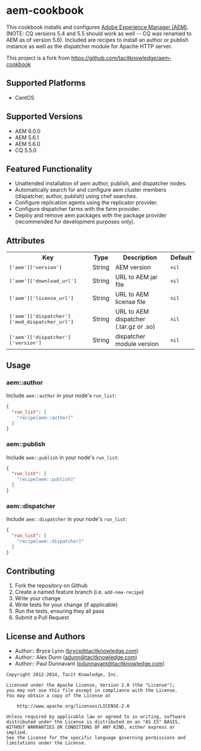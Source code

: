 # aem-cookbook

This cookbook installs and configures [Adobe Experience Manager (AEM)](http://www.adobe.com/solutions/web-experience-management.html). (NOTE: CQ versions 5.4 and 5.5 should work as well -- CQ was renamed to AEM as of version 5.6). Included are recipes to install an author or publish instance as well as the dispatcher module for Apache HTTP server.

This project is a fork from https://github.com/tacitknowledge/aem-cookbook


## Supported Platforms

* CentOS

## Supported Versions

* AEM 6.0.0
* AEM 5.6.1
* AEM 5.6.0
* CQ 5.5.0

## Featured Functionality

* Unattended installation of aem author, publish, and dispatcher nodes.
* Automatically search for and configure aem cluster members (dispatcher, author, publish) using chef searches.
* Configure replication agents using the replicator provider.
* Configure dispatcher farms with the farm provider.
* Deploy and remove aem packages with the package provider (recommended for development purposes only).

## Attributes

<table>
  <tr>
    <th>Key</th>
    <th>Type</th>
    <th>Description</th>
    <th>Default</th>
  </tr>
  <tr>
    <td><tt>['aem']['version']</tt></td>
    <td>String</td>
    <td>AEM version</td>
    <td><tt>nil</tt></td>
  </tr>
  <tr>
    <td><tt>['aem']['download_url']</tt></td>
    <td>String</td>
    <td>URL to AEM jar file</td>
    <td><tt>nil</tt></td>
  </tr>
  <tr>
    <td><tt>['aem']['license_url']</tt></td>
    <td>String</td>
    <td>URL to AEM license file</td>
    <td><tt>nil</tt></td>
  </tr>
  <tr>
    <td><tt>['aem']['dispatcher']['mod_dispatcher_url']</tt></td>
    <td>String</td>
    <td>URL to AEM dispatcher (.tar.gz or .so)</td>
    <td><tt>nil</tt></td>
  </tr>
  <tr>
    <td><tt>['aem']['dispatcher']['version']</tt></td>
    <td>String</td>
    <td>dispatcher module version</td>
    <td><tt>nil</tt></td>
  </tr>
</table>

## Usage

### aem::author

Include `aem::author` in your node's `run_list`:

```json
{
  "run_list": [
    "recipe[aem::author]"
  ]
}
```

### aem::publish

Include `aem::publish` in your node's `run_list`:

```json
{
  "run_list": [
    "recipe[aem::publish]"
  ]
}
```

### aem::dispatcher

Include `aem::dispatcher` in your node's `run_list`:

```json
{
  "run_list": [
    "recipe[aem::dispatcher]"
  ]
}
```

## Contributing

1. Fork the repository on Github
2. Create a named feature branch (i.e. `add-new-recipe`)
3. Write your change
4. Write tests for your change (if applicable)
5. Run the tests, ensuring they all pass
6. Submit a Pull Request

## License and Authors

- Author:: Bryce Lynn (<bryce@tacitknowledge.com>)
- Author:: Alex Dunn (<adunn@tacitknowledge.com>)
- Author:: Paul Dunnavant (<pdunnavant@tacitknowledge.com>)

```text
Copyright 2012-2014, Tacit Knowledge, Inc.

Licensed under the Apache License, Version 2.0 (the "License");
you may not use this file except in compliance with the License.
You may obtain a copy of the License at

    http://www.apache.org/licenses/LICENSE-2.0

Unless required by applicable law or agreed to in writing, software
distributed under the License is distributed on an "AS IS" BASIS,
WITHOUT WARRANTIES OR CONDITIONS OF ANY KIND, either express or implied.
See the License for the specific language governing permissions and
limitations under the License.
```
